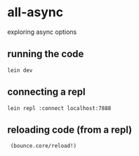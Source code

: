 # all-async
exploring async options

## running the code
```
lein dev
```

## connecting a repl
```
lein repl :connect localhost:7888
```

## reloading code (from a repl)
```
 (bounce.core/reload!)
```
